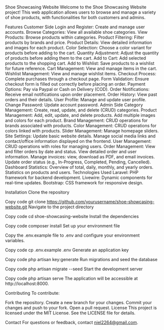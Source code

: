 Shoe Showcasing Website
Welcome to the Shoe Showcasing Website project! This web application allows users to browse and manage a variety of shoe products, with functionalities for both customers and admins.

Features
Customer Side
Login and Register: Create and manage user accounts.
Browse Categories: View all available shoe categories.
View Products: Browse products within categories.
Product Filtering: Filter products by brands and price.
Product Details: View detailed information and images for each product.
Color Selection: Choose a color variant for products before adding to the cart.
Quantity Adjustment: Adjust the quantity of products before adding them to the cart.
Add to Cart: Add selected products to the shopping cart.
Add to Wishlist: Save products to a wishlist for future reference.
Cart Management: View and manage items in the cart.
Wishlist Management: View and manage wishlist items.
Checkout Process: Complete purchases through a checkout page.
Form Validation: Ensure checkout form is filled out correctly before placing an order.
Payment Options: Pay via Paypal or Cash on Delivery (COD).
Order Notifications: Receive email notifications upon order placement.
Order History: View past orders and their details.
User Profile: Manage and update user profile.
Change Password: Update account password.
Admin Side
Category Management: Create, read, update, and delete (CRUD) categories.
Product Management:
Add, edit, update, and delete products.
Add multiple images and colors for each product.
Brand Management: CRUD operations for brands associated with products.
Color Management: CRUD operations for colors linked with products.
Slider Management: Manage homepage sliders.
Site Settings:
Update basic website details.
Manage social media links and contact/office information displayed on the frontend.
User Management: CRUD operations with roles for managing users.
Order Management:
View and filter orders by date and status.
View detailed order and user information.
Manage invoices: view, download as PDF, and email invoices.
Update order status (e.g., In-Progress, Completed, Pending, Cancelled).
Dashboard Statistics:
Overview of total, daily, monthly, and yearly orders.
Statistics on products and users.
Technologies Used
Laravel: PHP framework for backend development.
Livewire: Dynamic components for real-time updates.
Bootstrap: CSS framework for responsive design.

Installation
Clone the repository


Copy code
git clone https://github.com/yourusername/shoe-showcasing-website.git
Navigate to the project directory

Copy code
cd shoe-showcasing-website
Install the dependencies

Copy code
composer install
Set up your environment file

Copy the .env.example file to .env and configure your environment variables.

Copy code
cp .env.example .env
Generate an application key

Copy code
php artisan key:generate
Run migrations and seed the database

Copy code
php artisan migrate --seed
Start the development server

Copy code
php artisan serve
The application will be accessible at http://localhost:8000.

Contributing
To contribute:

Fork the repository.
Create a new branch for your changes.
Commit your changes and push to your fork.
Open a pull request.
License
This project is licensed under the MIT License. See the LICENSE file for details.

Contact
For questions or feedback, contact niel2264@gmail.com.

